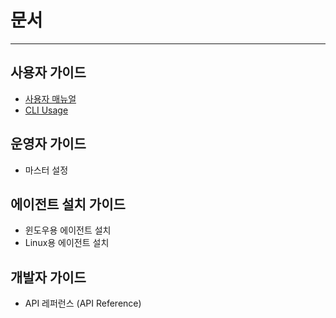 # 문서

---

## 사용자 가이드

- [사용자 매뉴얼](UserManual.md)
- [CLI Usage](CliUsage.md)

## 운영자 가이드

- 마스터 설정

## 에이전트 설치 가이드

- 윈도우용 에이전트 설치
- Linux용 에이전트 설치

## 개발자 가이드

- API 레퍼런스 (API Reference)
